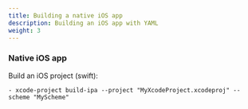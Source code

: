 ```yaml
---
title: Building a native iOS app
description: Building an iOS app with YAML
weight: 3
---
```


### Native iOS app

Build an iOS project (swift):

    - xcode-project build-ipa --project "MyXcodeProject.xcodeproj" --scheme "MyScheme"
